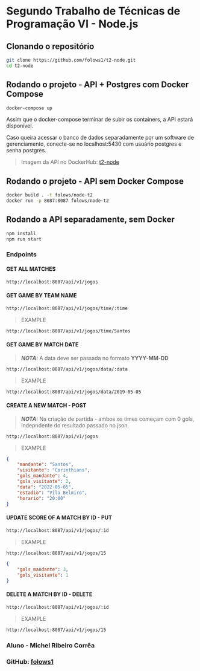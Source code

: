 # Segundo Trabalho de Técnicas de Programação VI - Node.js


## Clonando o repositório

```bash
git clone https://github.com/folows1/t2-node.git
cd t2-node
```

## Rodando o projeto - API + Postgres com Docker Compose

```bash
docker-compose up
```

Assim que o docker-compose terminar de subir os containers, a API estará disponível.

Caso queira acessar o banco de dados separadamente por um software de gerenciamento, conecte-se no localhost:5430 com usuário postgres e senha postgres.

> Imagem da API no DockerHub: [t2-node](https://hub.docker.com/r/folows/node-t2/)

## Rodando o projeto - API sem Docker Compose

```bash
docker build . -t folows/node-t2
docker run -p 8087:8087 folows/node-t2
```

## Rodando a API separadamente, sem Docker

```bash
npm install
npm run start
```

### Endpoints


#### GET ALL MATCHES
```bash
http://localhost:8087/api/v1/jogos
```

#### GET GAME BY TEAM NAME
```bash
http://localhost:8087/api/v1/jogos/time/:time
```
> EXAMPLE
```bash
http://localhost:8087/api/v1/jogos/time/Santos
```

#### GET GAME BY MATCH DATE
> **_NOTA:_** A data deve ser passada no formato **YYYY-MM-DD**
```bash
http://localhost:8087/api/v1/jogos/data/:data
```
> EXAMPLE
```bash
http://localhost:8087/api/v1/jogos/data/2019-05-05
```

#### CREATE A NEW MATCH - POST
> **_NOTA:_** Na criação de partida - ambos os times começam com 0 gols, indepndente do resultado passado no json.
```bash
http://localhost:8087/api/v1/jogos
```
> EXAMPLE
```json
{
    "mandante": "Santos",
    "visitante": "Corinthians",
    "gols_mandante": 4,
    "gols_visitante": 2,
    "data": "2022-05-05",
    "estadio": "Vila Belmiro",
    "horario": "20:00"
}
```

#### UPDATE SCORE OF A MATCH BY ID - PUT
```bash
http://localhost:8087/api/v1/jogos/:id
```
> EXAMPLE
```bash
http://localhost:8087/api/v1/jogos/15
```

```json
{
    "gols_mandante": 3,
    "gols_visitante": 1
}
```

#### DELETE A MATCH BY ID - DELETE
```bash
http://localhost:8087/api/v1/jogos/:id
```
> EXAMPLE
```bash
http://localhost:8087/api/v1/jogos/15
```

### Aluno - Michel Ribeiro Corrêa
### GitHub: [folows1](https://github.com/folows1)
